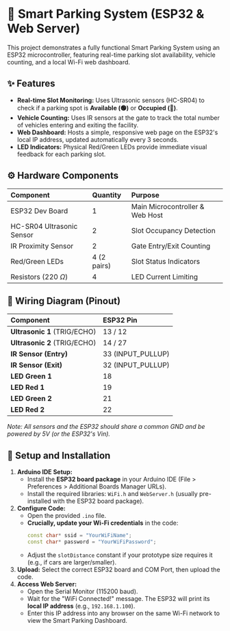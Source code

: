 # 🚗 Smart Parking System (ESP32 & Web Server)

This project demonstrates a fully functional Smart Parking System using an ESP32 microcontroller, featuring real-time parking slot availability, vehicle counting, and a local Wi-Fi web dashboard.

## ✨ Features
* **Real-time Slot Monitoring:** Uses Ultrasonic sensors (HC-SR04) to check if a parking spot is **Available (🟢)** or **Occupied (🔴)**.
* **Vehicle Counting:** Uses IR sensors at the gate to track the total number of vehicles entering and exiting the facility.
* **Web Dashboard:** Hosts a simple, responsive web page on the ESP32's local IP address, updated automatically every 3 seconds.
* **LED Indicators:** Physical Red/Green LEDs provide immediate visual feedback for each parking slot.

## ⚙️ Hardware Components
| Component | Quantity | Purpose |
| :--- | :--- | :--- |
| ESP32 Dev Board | 1 | Main Microcontroller & Web Host |
| HC-SR04 Ultrasonic Sensor | 2 | Slot Occupancy Detection |
| IR Proximity Sensor | 2 | Gate Entry/Exit Counting |
| Red/Green LEDs | 4 (2 pairs) | Slot Status Indicators |
| Resistors (220 $\Omega$) | 4 | LED Current Limiting |

## 📌 Wiring Diagram (Pinout)
| Component | ESP32 Pin |
| :--- | :--- |
| **Ultrasonic 1** (TRIG/ECHO) | 13 / 12 |
| **Ultrasonic 2** (TRIG/ECHO) | 14 / 27 |
| **IR Sensor (Entry)** | 33 (INPUT_PULLUP) |
| **IR Sensor (Exit)** | 32 (INPUT_PULLUP) |
| **LED Green 1** | 18 |
| **LED Red 1** | 19 |
| **LED Green 2** | 21 |
| **LED Red 2** | 22 |
*Note: All sensors and the ESP32 should share a common GND and be powered by 5V (or the ESP32's Vin).*

## 🚀 Setup and Installation

1.  **Arduino IDE Setup:**
    * Install the **ESP32 board package** in your Arduino IDE (File > Preferences > Additional Boards Manager URLs).
    * Install the required libraries: `WiFi.h` and `WebServer.h` (usually pre-installed with the ESP32 board package).
2.  **Configure Code:**
    * Open the provided `.ino` file.
    * **Crucially, update your Wi-Fi credentials** in the code:
        ```cpp
        const char* ssid = "YourWiFiName";
        const char* password = "YourWiFiPassword";
        ```
    * Adjust the `slotDistance` constant if your prototype size requires it (e.g., if cars are larger/smaller).
3.  **Upload:** Select the correct ESP32 board and COM Port, then upload the code.
4.  **Access Web Server:**
    * Open the Serial Monitor (115200 baud).
    * Wait for the "WiFi Connected!" message. The ESP32 will print its **local IP address** (e.g., `192.168.1.100`).
    * Enter this IP address into any browser on the same Wi-Fi network to view the Smart Parking Dashboard.
